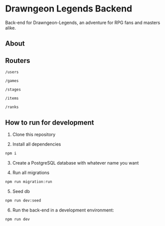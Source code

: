# Drawngeon Legends Backend

Back-end for Drawngeon-Legends, an adventure for RPG fans and masters alike.

## About


## Routers
`
/users
`

`
/games
`

`
/stages
`

`
/items
`

`
/ranks
`


## How to run for development

1. Clone this repository

2. Install all dependencies

```bash
npm i
```

3. Create a PostgreSQL database with whatever name you want

4. Run all migrations

```bash
npm run migration:run
```

5. Seed db

```bash
npm run dev:seed
```

6. Run the back-end in a development environment:

```bash
npm run dev
```
